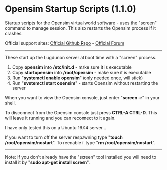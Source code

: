 # Opensim Startup Scripts (1.1.0)
Startup scripts for the Opensim virtual world software - uses the "screen" command to manage session. This also restarts the Opensim process if it crashes.

Official support sites: [Official Github Repo](https://github.com/fstltna/OpensimStartup) - [Official Forum](https://opensimcity.org/index.php/forum/server-software)

---
These start up the Lugdunon server at boot time with a "screen" process.

1. Copy **opensim** into **/etc/init.d** - make sure it is executable
2. Copy **startopensim** into **/root/opensim** - make sure it is executable
3. Run "**systemctl enable opensim**" (only needed once, will stick)
4. Run "**systemctl start opensim**" - starts Opensim without restarting the server

When you want to view the Opensim console, just enter "**screen -r**" in your shell.

To disconnect from the Opensim console just press **CTRL-A CTRL-D**. This will leave it running and you can reconnect to it again.

I have only tested this on a Ubuntu 16.04 server...

If you want to turn off the server respawning type "**touch /root/opensim/nostart**". To reenable it type "**rm /root/opensim/nostart**".

---
Note: If you don't already have the "screen" tool installed you will need to install it by "**sudo apt-get install screen**".
